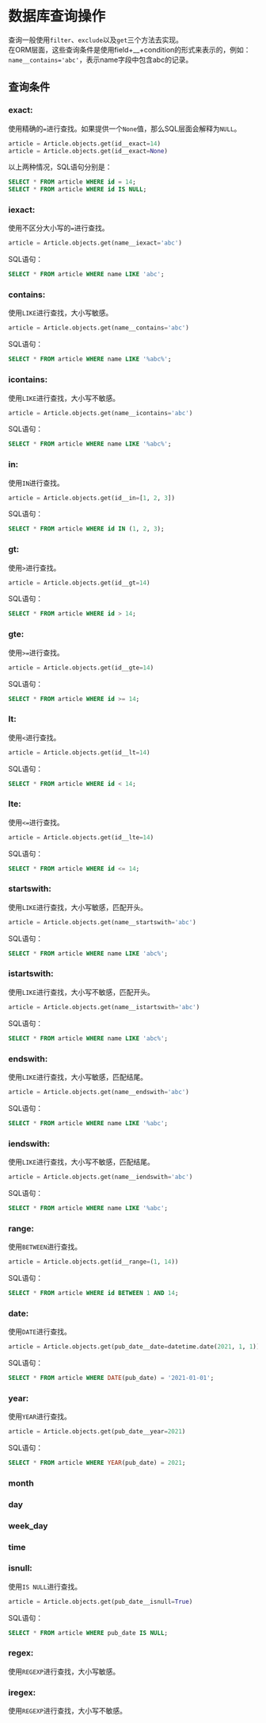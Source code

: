 # 数据库查询操作
查询一般使用`filter`、`exclude`以及`get`三个方法去实现。<br/>
在ORM层面，这些查询条件是使用field+__+condition的形式来表示的，例如：`name__contains='abc'`，表示name字段中包含abc的记录。<br/>

## 查询条件
### exact:
使用精确的`=`进行查找。如果提供一个`None`值，那么SQL层面会解释为`NULL`。
```python
article = Article.objects.get(id__exact=14)
article = Article.objects.get(id__exact=None)
```
以上两种情况，SQL语句分别是：
```sql
SELECT * FROM article WHERE id = 14;
SELECT * FROM article WHERE id IS NULL;
```

### iexact:
使用不区分大小写的`=`进行查找。
```python
article = Article.objects.get(name__iexact='abc')
```
SQL语句：
```sql
SELECT * FROM article WHERE name LIKE 'abc';
```

### contains:
使用`LIKE`进行查找，大小写敏感。
```python
article = Article.objects.get(name__contains='abc')
```
SQL语句：
```sql
SELECT * FROM article WHERE name LIKE '%abc%';
```

### icontains:
使用`LIKE`进行查找，大小写不敏感。
```python
article = Article.objects.get(name__icontains='abc')
```
SQL语句：
```sql
SELECT * FROM article WHERE name LIKE '%abc%';
```

### in:
使用`IN`进行查找。
```python
article = Article.objects.get(id__in=[1, 2, 3])
```
SQL语句：
```sql
SELECT * FROM article WHERE id IN (1, 2, 3);
```

### gt:
使用`>`进行查找。
```python
article = Article.objects.get(id__gt=14)
```
SQL语句：
```sql
SELECT * FROM article WHERE id > 14;
```

### gte:
使用`>=`进行查找。
```python
article = Article.objects.get(id__gte=14)
```
SQL语句：
```sql
SELECT * FROM article WHERE id >= 14;
```

### lt:
使用`<`进行查找。
```python
article = Article.objects.get(id__lt=14)
```
SQL语句：
```sql
SELECT * FROM article WHERE id < 14;
```

### lte:
使用`<=`进行查找。
```python
article = Article.objects.get(id__lte=14)
```
SQL语句：
```sql
SELECT * FROM article WHERE id <= 14;
```

### startswith:
使用`LIKE`进行查找，大小写敏感，匹配开头。
```python
article = Article.objects.get(name__startswith='abc')
```
SQL语句：
```sql
SELECT * FROM article WHERE name LIKE 'abc%';
```

### istartswith:
使用`LIKE`进行查找，大小写不敏感，匹配开头。
```python
article = Article.objects.get(name__istartswith='abc')
```
SQL语句：
```sql
SELECT * FROM article WHERE name LIKE 'abc%';
```

### endswith:
使用`LIKE`进行查找，大小写敏感，匹配结尾。
```python
article = Article.objects.get(name__endswith='abc')
```
SQL语句：
```sql
SELECT * FROM article WHERE name LIKE '%abc';
```

### iendswith:
使用`LIKE`进行查找，大小写不敏感，匹配结尾。
```python
article = Article.objects.get(name__iendswith='abc')
```
SQL语句：
```sql
SELECT * FROM article WHERE name LIKE '%abc';
```

### range:
使用`BETWEEN`进行查找。
```python
article = Article.objects.get(id__range=(1, 14))
```
SQL语句：
```sql
SELECT * FROM article WHERE id BETWEEN 1 AND 14;
```

### date:
使用`DATE`进行查找。
```python
article = Article.objects.get(pub_date__date=datetime.date(2021, 1, 1))
```
SQL语句：
```sql
SELECT * FROM article WHERE DATE(pub_date) = '2021-01-01';
```

### year:
使用`YEAR`进行查找。
```python
article = Article.objects.get(pub_date__year=2021)
```
SQL语句：
```sql
SELECT * FROM article WHERE YEAR(pub_date) = 2021;
```

### month

### day

### week_day

### time

### isnull:
使用`IS NULL`进行查找。
```python
article = Article.objects.get(pub_date__isnull=True)
```
SQL语句：
```sql
SELECT * FROM article WHERE pub_date IS NULL;
```

### regex:
使用`REGEXP`进行查找，大小写敏感。

### iregex:
使用`REGEXP`进行查找，大小写不敏感。
